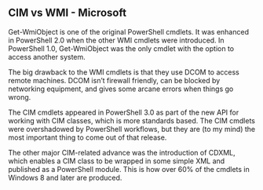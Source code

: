## CIM vs WMI - Microsoft
Get-WmiObject is one of the original PowerShell cmdlets. 
It was enhanced in PowerShell 2.0 when the other WMI cmdlets were introduced. 
In PowerShell 1.0, Get-WmiObject was the only cmdlet with the option to access another system. 

The big drawback to the WMI cmdlets is that they use DCOM to access remote machines. 
DCOM isn’t firewall friendly, can be blocked by networking equipment, and gives some arcane errors when things go wrong. 

The CIM cmdlets appeared in PowerShell 3.0 as part of the new API for working with CIM classes, which is more standards based. 
The CIM cmdlets were overshadowed by PowerShell workflows, but they are (to my mind) the most important thing to come out of that release. 

The other major CIM-related advance was the introduction of CDXML, which enables a CIM class to be wrapped in some simple XML and published as a PowerShell module. 
This is how over 60% of the cmdlets in Windows 8 and later are produced.